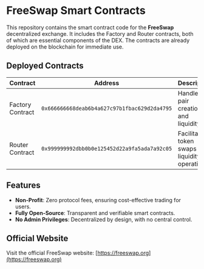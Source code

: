 # FreeSwap Smart Contracts

This repository contains the smart contract code for the **FreeSwap** decentralized exchange. It includes the Factory and Router contracts, both of which are essential components of the DEX. The contracts are already deployed on the blockchain for immediate use.

## Deployed Contracts

| Contract          | Address            | Description                          |
|-------------------|--------------------|--------------------------------------|
| Factory Contract  | `0x666666668deab6b4a627c97b1fbac629d2da4795`           | Handles pair creation and liquidity.|
| Router Contract   | `0x999999992dbb0b0e125452d22a9fa5ada7a92c05`          | Facilitates token swaps and liquidity operations.|

## Features

- **Non-Profit**: Zero protocol fees, ensuring cost-effective trading for users.
- **Fully Open-Source**: Transparent and verifiable smart contracts.
- **No Admin Privileges**: Decentralized by design, with no central control.

## Official Website

Visit the official FreeSwap website: [https://freeswap.org](https://freeswap.org)
